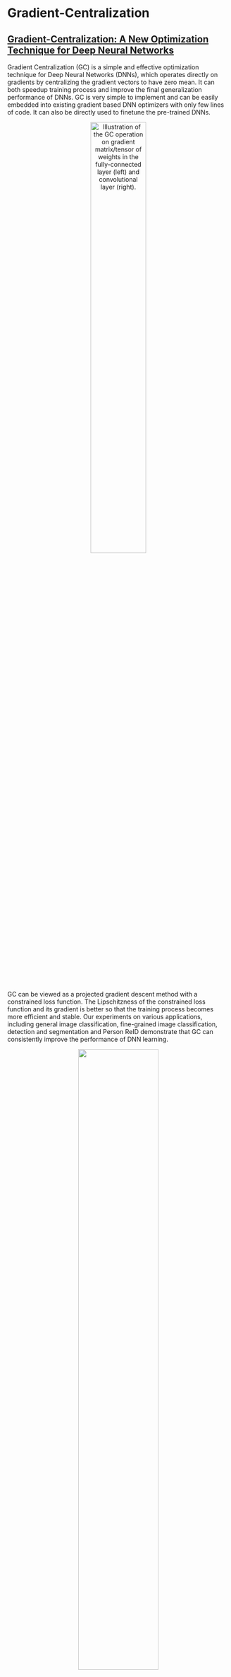 # Gradient-Centralization

## [Gradient-Centralization: A New Optimization Technique for Deep Neural Networks](https://arxiv.org/abs/2004.01461)
Gradient Centralization (GC) is a simple and effective optimization technique for Deep Neural Networks (DNNs), which operates directly on gradients by centralizing the gradient vectors to have zero mean. It can both speedup training process and improve the final generalization performance of DNNs. GC is very simple to implement and can be easily embedded into existing gradient based DNN optimizers with only few lines of code. It can also be directly used to finetune the pre-trained DNNs.

<div  align="center"><img src="https://github.com/Yonghongwei/Gradient-Centralization/blob/master/fig/gradient.png" height="50%" width="50%" alt="Illustration of the GC operation on gradient matrix/tensor of weights in the fully-connected layer (left) and convolutional layer (right)."/></div>

GC can be viewed as a projected gradient descent method with a constrained loss function.  The Lipschitzness of the constrained loss function and its gradient is better so that the training process becomes more efficient and stable.   Our experiments on various applications, including general image classification, fine-grained image classification, detection and segmentation and Person ReID demonstrate that GC can consistently improve the performance of DNN learning. 

<div  align="center"><img src="https://github.com/Yonghongwei/Gradient-Centralization/blob/master/fig/projected_Grad.png" height="60%" width="60%" alt=""/></div>

The optimizers are provided in the files: [`SGD.py`](https://github.com/Yonghongwei/Gradient-Centralization/blob/master/GC_code/CIFAR100/algorithm/SGD.py), [`Adam.py`](https://github.com/Yonghongwei/Gradient-Centralization/blob/master/GC_code/CIFAR100/algorithm/Adam.py) and [`Adagrad.py`](https://github.com/Yonghongwei/Gradient-Centralization/blob/master/GC_code/CIFAR100/algorithm/Adagrad.py), including SGD_GC, SGD_GCC, SGDW_GCC, Adam_GC, Adam_GCC, AdamW_GCC and Adagrad_GCC. The optimizers with "_GC" use GC for both Conv layers and FC layers, and the optimizers with "_GCC" use GC only for Conv layers. We can use the following codes to import SGD_GC:
```python
from SGD import SGD_GC 


## Update
* 2020/04/07:Release a pytorch implementation of optimizers with GC, and provide some examples on classification task, including Mini-ImageNet,  CIFAR100, ImageNet and Fine-grained Classification.




## Experiments
### Mini-ImageNet
The codes is in [`GC_code/Mini_ImageNet`](https://github.com/Yonghongwei/Gradient-Centralization/tree/master/GC_code/Mini_ImageNet). The split dataset can be downloaded from [here](https://drive.google.com/open?id=1XWRjPzwRWChNgvemqsylYM1ocpxhGtfy).

<div  align="center"><img src="https://github.com/Yonghongwei/Gradient-Centralization/blob/master/fig/miniIN_largeBN.png" height="70%" width="70%" alt=""/></div>

### CIFAR100
The codes is in [`GC_code/CIFAR100`](https://github.com/Yonghongwei/Gradient-Centralization/tree/master/GC_code/CIFAR100).

### ImageNet
The codes is in [`GC_code/ImageNet`](https://github.com/Yonghongwei/Gradient-Centralization/tree/master/GC_code/ImageNet).

<div  align="center"><img src="https://github.com/Yonghongwei/Gradient-Centralization/blob/master/fig/Imagnet_r50GN2.png" height="70%" width="70%" alt=""/></div>




### Fine-grained Classification
The codes is in [`GC_code/Fine-grained_classification`](https://github.com/Yonghongwei/Gradient-Centralization/tree/master/GC_code/Fine-grained_classification).  The preprocessed dataset can be downloaded from [here](https://drive.google.com/open?id=1c3OnKq3EsMKK1OerWdouCG7hvN8Rv8yh).


<div  align="center"><img src="https://github.com/Yonghongwei/Gradient-Centralization/blob/master/fig/fine_grid2_c.png" height="100%" width="100%" alt=""/></div>

### Objection Detection and Segmentation
The codes is in `GC_code/MMdetection`.




